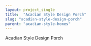```yaml
---
layout: project_single
title:  "Acadian Style Design Porch"
slug: "acadian-style-design-porch"
parent: "acadian-style-homes"
---
```

Acadian Style Design Porch